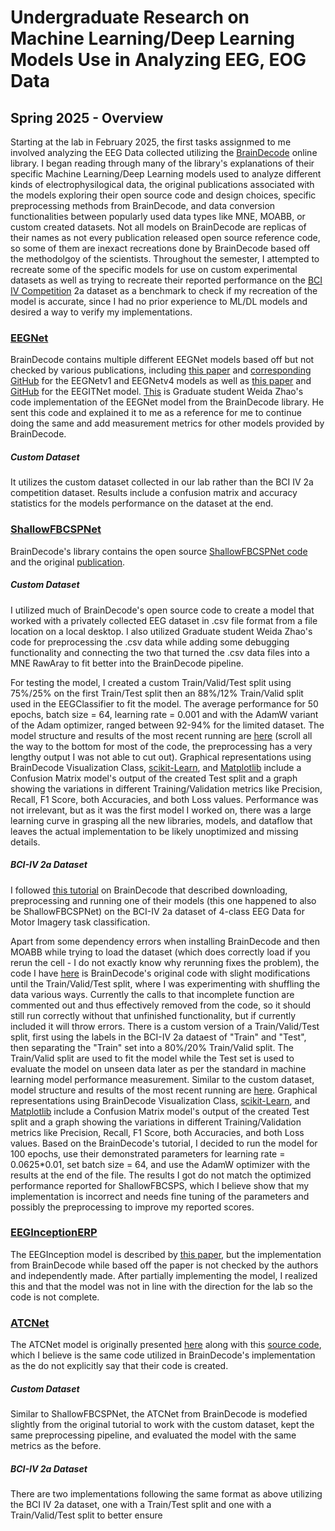 # Undergraduate Research on Machine Learning/Deep Learning Models Use in Analyzing EEG, EOG Data

## Spring 2025 - Overview

Starting at the lab in February 2025, the first tasks assignmed to me involved analyzing the EEG Data collected utilizing the [BrainDecode](https://braindecode.org/stable/index.html) online library. I began reading through many of the library's explanations of their specific Machine Learning/Deep Learning models used to analyze different kinds of electrophysilogical data, the original publications associated with the models exploring their open source code and design choices, specific preprocessing methods from BrainDecode, and data conversion functionalities between popularly used data types like MNE, MOABB, or custom created datasets. Not all models on BrainDecode are replicas of their names as not every publication released open source reference code, so some of them are inexact recreations done by BrainDecode based off the methodolgoy of the scientists. Throughout the semester, I attempted to recreate some of the specific models for use on custom experimental datasets as well as trying to recreate their reported performance on the [BCI IV Competition](https://bbci.de/competition/iv/index.html) 2a dataset as a benchmark to check if my recreation of the model is accurate, since I had no prior experience to ML/DL models and desired a way to verify my implementations.

### <ins>EEGNet</ins>
BrainDecode contains multiple different EEGNet models based off but not checked by various publications, including [this paper](https://arxiv.org/abs/1611.08024) and [corresponding GitHub](https://github.com/vlawhern/arl-eegmodels) for the EEGNetv1 and EEGNetv4 models as well as [this paper](https://ieeexplore.ieee.org/document/9739771) and [GitHub](https://github.com/abbassalami/eeg-itnet) for the EEGITNet model. [This](https://github.com/nickelodeon20/UG.Research-Yazhou.Tu-AU/blob/main/EEG-Data-Models/EEGNet/EEGNet__211data.ipynb) is Graduate student Weida Zhao's code implementation of the EEGNet model from the BrainDecode library. He sent this code and explained it to me as a reference for me to continue doing the same and add measurement metrics for other models provided by BrainDecode.  

##### _Custom Dataset_
It utilizes the custom dataset collected in our lab rather than the BCI IV 2a competition dataset. Results include a confusion matrix and accuracy statistics for the models performance on the dataset at the end. 

### <ins>ShallowFBCSPNet</ins>
BrainDecode's library contains the open source [ShallowFBCSPNet code](https://github.com/braindecode/braindecode//blob/master/braindecode/models/shallow_fbcsp.py#L14-L214) and the original [publication](https://doi.org/10.1002/hbm.23730). 

##### _Custom Dataset_
I utilized much of BrainDecode's open source code to create a model that worked with a privately collected EEG dataset in .csv file format from a file location on a local desktop. I also utilized Graduate student Weida Zhao's code for preprocessing the .csv data while adding some debugging functionality and connecting the two that turned the .csv data files into a MNE RawAray to fit better into the BrainDecode pipeline. 

For testing the model, I created a custom Train/Valid/Test split using 75%/25% on the first Train/Test split then an 88%/12% Train/Valid split used in the EEGClassifier to fit the model. The average performance for 50 epochs, batch size = 64, learning rate = 0.001 and with the AdamW variant of the Adam optimizer, ranged between 92-94% for the limited dataset. The model structure and results of the most recent running are [here](https://github.com/nickelodeon20/UG.Research-Yazhou.Tu-AU/blob/main/EEG-Data-Models/ShallowFBCSPNet/ShallowFBCSPNet_211data.ipynb) (scroll all the way to the bottom for most of the code, the preprocessing has a very lengthy output I was not able to cut out). Graphical representations using BrainDecode Visualization Class, [scikit-Learn](https://scikit-learn.org/stable/index.html), and [Matplotlib](https://matplotlib.org/) include a Confusion Matrix model's output of the created Test split and a graph showing the variations in different Training/Validation metrics like Precision, Recall, F1 Score, both Accuracies, and both Loss values. Performance was not irrelevant, but as it was the first model I worked on, there was a large learning curve in grasping all the new libraries, models, and dataflow that leaves the actual implementation to be likely unoptimized and missing details.

##### _BCI-IV 2a Dataset_
I followed [this tutorial](https://braindecode.org/stable/auto_examples/model_building/plot_bcic_iv_2a_moabb_cropped.html#sphx-glr-auto-examples-model-building-plot-bcic-iv-2a-moabb-cropped-py) on BrainDecode that described downloading, preprocessing and running one of their models (this one happened to also be ShallowFBCSPNet) on the BCI-IV 2a dataset of 4-class EEG Data for Motor Imagery task classification. 

Apart from some dependency errors when installing BrainDecode and then MOABB while trying to load the dataset (which does correctly load if you rerun the cell - I do not exactly know why rerunning fixes the problem), the code I have [here](https://github.com/nickelodeon20/UG.Research-Yazhou.Tu-AU/blob/main/EEG-Data-Models/ShallowFBCSPNet/ShallowFBCSPNet_BCI_IV2a_data.ipynb) is BrainDecode's original code with slight modifications until the Train/Valid/Test split, where I was experimenting with shuffling the data various ways. Currently the calls to that incomplete function are commented out and thus effectively removed from the code, so it should still run correctly without that unfinished functionality, but if currently included it will throw errors. There is a custom version of a Train/Valid/Test split, first using the labels in the BCI-IV 2a dataest of "Train" and "Test", then separating the "Train" set into a 80%/20% Train/Valid split. The Train/Valid split are used to fit the model while the Test set is used to evaluate the model on unseen data later as per the standard in machine learning model performance measurement. Similar to the custom dataset, model structure and results of the most recent running are [here](https://github.com/nickelodeon20/UG.Research-Yazhou.Tu-AU/blob/main/EEG-Data-Models/ShallowFBCSPNet/ShallowFBCSPNet_BCI_IV2a_data.ipynb). Graphical representations using BrainDecode Visualization Class, [scikit-Learn](https://scikit-learn.org/stable/index.html), and [Matplotlib](https://matplotlib.org/) include a Confusion Matrix model's output of the created Test split and a graph showing the variations in different Training/Validation metrics like Precision, Recall, F1 Score, both Accuracies, and both Loss values. Based on the BrainDecode's tutorial, I decided to run the model for 100 epochs, use their demonstrated parameters for learning rate = 0.0625*0.01, set batch size = 64, and use the AdamW optimizer with the results at the end of the file. The results I got do not match the optimized performance reported for ShallowFBCSPS, which I believe show that my implementation is incorrect and needs fine tuning of the parameters and possibly the preprocessing to improve my reported scores. 

### <ins>EEGInceptionERP</ins>
The EEGInception model is described by [this paper](https://ieeexplore.ieee.org/document/9311146), but the implementation from BrainDecode while based off the paper is not checked by the authors and independently made. After partially implementing the model, I realized this and that the model was not in line with the direction for the lab so the code is not complete. 


### <ins>ATCNet</ins>
The ATCNet model is originally presented [here](https://ieeexplore.ieee.org/document/9852687) along with this [source code](https://github.com/Altaheri/EEG-ATCNet), which I believe is the same code utilized in BrainDecode's implementation as the do not explicitly say that their code is created. 

##### _Custom Dataset_
Similar to ShallowFBCSPNet, the ATCNet from BrainDecode is modefied slightly from the original tutorial to work with the custom dataset, kept the same preprocessing pipeline, and evaluated the model with the same metrics as the before. 

##### _BCI-IV 2a Dataset_
There are two implementations following the same format as above utilizing the BCI IV 2a dataset, one with a Train/Test split and one with a Train/Valid/Test split to better ensure 
